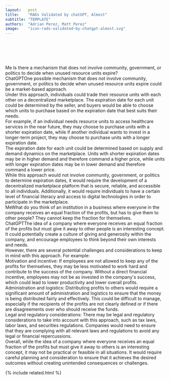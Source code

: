 ```yaml
---
layout:   post
title:    "RADs Validated by chatGPT, Almost"
subtitle: "TEMPLATE"
authors:  "Adrian Perez, Matt Perez"
image:    "icon-rads-validated-by-chatgpt-almost.svg"
---
```


<div style="display:none;">
 <p>We asked chatGPT and it got really close to describing <span class="_paradigm">RAD</span>s. But it source data wouldn&rsquo;t let it get past the <span class="_paradigm">FIAT</span> model.</p>
</div>

<h1>&nbsp;</h1>
 <div class="_quotespan"><span class="_speaker">Me</span> Is there a mechanism that does not involve community, government, or politics to decide when unused resource units expire?</div>
 <div class="_quotespan"><span class="_speaker">ChatGPT</span>One possible mechanism that does not involve community, government, or politics to decide when unused resource units expire could be a market-based approach.</div>
 <div class="_quotespan"><span class="_continue_">Under this approach, individuals could trade their resource units with each other on a decentralized marketplace. The expiration date for each unit could be determined by the seller, and buyers would be able to choose which units to purchase based on the expiration date that best suits their needs.</span></div>
 <div class="_quotespan"><span class="_continue_">For example, if an individual needs resource units to access healthcare services in the near future, they may choose to purchase units with a shorter expiration date, while if another individual wants to invest in a longer-term project, they may choose to purchase units with a longer expiration date.</span></div>
 <div class="_quotespan"><span class="_continue_">The expiration date for each unit could be determined based on supply and demand dynamics on the marketplace. Units with shorter expiration dates may be in higher demand and therefore command a higher price, while units with longer expiration dates may be in lower demand and therefore command a lower price.</span></div>
 <div class="_quotespan"><span class="_continue_">While this approach would not involve community, government, or politics to determine expiration dates, it would require the development of a decentralized marketplace platform that is secure, reliable, and accessible to all individuals. Additionally, it would require individuals to have a certain level of financial literacy and access to digital technologies in order to participate in the marketplace.</span></div>

 <div class="_quotespan"><span class="_speaker">Me</span>What do you think of an institution in a business where everyone in the company receives an equal fraction of the profits, but has to give them to other people? They cannot keep the fraction for themselves.</div>
 <div class="_quotespan"><span class="_speaker">ChatGPT</span>The idea of a company where everyone receives an equal fraction of the profits but must give it away to other people is an interesting concept. It could potentially create a culture of giving and generosity within the company, and encourage employees to think beyond their own interests and needs.</div>
 <div class="_quotespan"><span class="_continue_">However, there are several potential challenges and considerations to keep in mind with this approach. For example:</div>
 <div class="_quotespan"><span class="_continue_">Motivation and incentive: If employees are not allowed to keep any of the profits for themselves, they may be less motivated to work hard and contribute to the success of the company. Without a direct financial incentive, employees may not be as invested in the company's success, which could lead to lower productivity and lower overall profits.</div>
 <div class="_quotespan"><span class="_continue_">Administration and logistics: Distributing profits to others would require a significant amount of administration and logistics to ensure that the money is being distributed fairly and effectively. This could be difficult to manage, especially if the recipients of the profits are not clearly defined or if there are disagreements over who should receive the funds.</div>
 <div class="_quotespan"><span class="_continue_">Legal and regulatory considerations: There may be legal and regulatory considerations to take into account with this approach, such as tax laws, labor laws, and securities regulations. Companies would need to ensure that they are complying with all relevant laws and regulations to avoid any legal or financial repercussions.</div>
 <div class="_quotespan"><span class="_continue_">Overall, while the idea of a company where everyone receives an equal fraction of the profits but must give it away to others is an interesting concept, it may not be practical or feasible in all situations. It would require careful planning and consideration to ensure that it achieves the desired outcomes without creating unintended consequences or challenges.</div>

{% include related.html %}